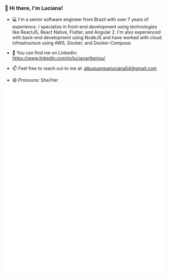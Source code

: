 


### 👋 Hi there, I'm Luciana!

- 💻 I'm a senior software engineer from Brazil with over 7 years of experience. I specialize in front-end development using technologies like ReactJS, React Native, Flutter, and Angular 2. I'm also experienced with back-end development using NodeJS and have worked with cloud infrastructure using AWS, Docker, and Docker-Compose.

- 🤝 You can find me on LinkedIn: https://www.linkedin.com/in/lucianaribeirou/

- 📫  Feel free to reach out to me at: albuquerqueluciana54@gmail.com

- 😄 Pronouns: She/Her

![](https://raw.githubusercontent.com/lucianaribeiro/github-stats/master/generated/overview.svg#gh-dark-mode-only)
![](https://raw.githubusercontent.com/lucianaribeiro/github-stats/master/generated/languages.svg#gh-dark-mode-only)

<!---
![lucianaribeiro's Stats](https://github-readme-stats.vercel.app/api?username=lucianaribeiro&theme=gotham&show_icons=true&hide_border=true&count_private=true)
![lucianaribeiro's Top Languages](https://github-readme-stats.vercel.app/api/top-langs/?username=lucianaribeiro&theme=gotham&show_icons=true&hide_border=true&layout=compact)
--->

<!--
### Hi there, my name is Luciana 👋

- 🔭 I am a Software Engineer from Brazil. I'm currently working with ReactJS, React Native and NodeJS. I also used to work with Angular2+.

- ⚡ I am a Researcher in UX & UI areas and I'm completely in love with it. 

- 📫 To reach me easily send me an email: albuquerqueluciana54@gmail.com
     
     Add me on Linkedin [here](https://www.linkedin.com/in/lucianaribeirou/)

     And you can always send me a friend request here.

- 😄 Pronouns: She/Her

![Luciana's GitHub stats](https://github-readme-stats.vercel.app/api?username=lucianaribeiro&show_icons=true&theme=dark)

-----------

**lucianaribeiro/lucianaribeiro** is a ✨ _special_ ✨ repository because its `README.md` (this file) appears on your GitHub profile.

Here are some ideas to get you started:

- 🔭 I’m currently working on ...
- 🌱 I’m currently learning ...
- 👯 I’m looking to collaborate on ...
- 🤔 I’m looking for help with ...
- 💬 Ask me about ...
- 📫 How to reach me: ...
- 😄 Pronouns: ...
- ⚡ Fun fact: ...

-->
